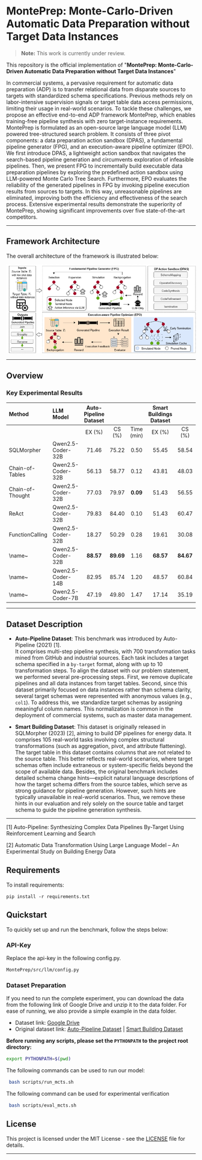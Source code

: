 # MontePrep: Monte-Carlo-Driven Automatic Data Preparation without Target Data Instances

> **Note:** This work is currently under review.

This repository is the official implementation of "**MontePrep: Monte-Carlo-Driven Automatic Data Preparation without Target Data Instances**"

In commercial systems, a pervasive requirement for automatic data preparation (ADP) is to transfer relational data from disparate sources to targets with standardized schema specifications. Previous methods rely on labor-intensive supervision signals or target table data access permissions, limiting their usage in real-world scenarios. To tackle these challenges, we propose an effective end-to-end ADP framework MontePrep, which enables training-free pipeline synthesis with zero target-instance requirements. MontePrep is formulated as an open-source large language model (LLM) powered tree-structured search problem. It consists of three pivot components: a data preparation action sandbox (DPAS), a fundamental pipeline generator (FPG), and an execution-aware pipeline optimizer (EPO). We first introduce DPAS, a lightweight action sandbox that navigates the search-based pipeline generation and circumvents exploration of infeasible pipelines. Then, we present FPG to incrementally build executable data preparation pipelines by exploring the predefined action sandbox using LLM-powered Monte Carlo Tree Search. Furthermore, EPO evaluates the reliability of the generated pipelines in FPG by invoking pipeline execution results from sources to targets. In this way, unreasonable pipelines are eliminated, improving both the efficiency and effectiveness of the search process. Extensive experimental results demonstrate the superiority of MontePrep, showing significant improvements over five state-of-the-art competitors.

---

## Framework Architecture

The overall architecture of the framework is illustrated below:

![Framework Architecture](figures/Framework.png)

---

## Overview

### Key Experimental Results

| **Method**       | **LLM Model**      | **Auto-Pipeline Dataset** |            |            | **Smart Buildings Dataset** |            |            |
| :--------------- | :----------------- | :-----------------------: | :--------: | :--------: | :-------------------------: | :--------: | :--------: |
|                  |                    | EX (%)                    | CS (%)     | Time (min) | EX (%)                      | CS (%)     | Time (min) |
| SQLMorpher       | Qwen2\.5-Coder-32B | 71\.46                    | 75\.22     | 0\.50      | 55\.45                      | 58\.54     | 0\.42      |
| Chain-of-Tables  | Qwen2\.5-Coder-32B | 56\.13                    | 58\.77     | 0\.12      | 43\.81                      | 48\.03     | **0\.16**  |
| Chain-of-Thought | Qwen2\.5-Coder-32B | 77\.03                    | 79\.97     | **0\.09**  | 51\.43                      | 56\.55     | 0\.20      |
| ReAct            | Qwen2\.5-Coder-32B | 79\.83                    | 84\.40     | 0\.10      | 51\.43                      | 60\.47     | 0\.22      |
| FunctionCalling  | Qwen2\.5-Coder-32B | 18\.27                    | 50\.29     | 0\.28      | 19\.61                      | 30\.08     | 0\.40      |
| \\name~          | Qwen2\.5-Coder-32B | **88\.57**                | **89\.69** | 1\.16      | **68\.57**                  | **84\.67** | 3\.24      |
| \\name~          | Qwen2\.5-Coder-14B | 82\.95                    | 85\.74     | 1\.20      | 48\.57                      | 60\.84     | 3\.17      |
| \\name~          | Qwen2\.5-Coder-7B  | 47\.19                    | 49\.80     | 1\.47      | 17\.14                      | 35\.19     | 4\.34      |

---

## Dataset Description

- **Auto‑Pipeline Dataset**: This benchmark was introduced by Auto-Pipeline (2021) [1].  
  It comprises multi-step pipeline synthesis, with 700 transformation tasks mined from GitHub and industrial sources. Each task includes a target schema specified in a `by-target` format, along with up to 10 transformation steps. To align the dataset with our problem statement, we performed several pre-processing steps. First, we remove duplicate pipelines and all data instances from target tables. Second, since this dataset primarily focused on data instances rather than schema clarity, several target schemas were represented with anonymous values (e.g., `col1`). To address this, we standardize target schemas by assigning meaningful column names. This normalization is common in the deployment of commercial systems, such as master data management.

- **Smart Building Dataset**: This dataset is originally released in SQLMorpher (2023) [2], aiming to build DP pipelines for energy data. It comprises 105 real-world tasks involving complex structural transformations (such as aggregation, pivot, and attribute flattening). The target table in this dataset contains columns that are not related to the source table. This better reflects real-world scenarios, where target schemas often include extraneous or system-specific fields beyond the scope of available data. Besides, the original benchmark includes detailed schema change hints—explicit natural language descriptions of how the target schema differs from the source tables, which serve as strong guidance for pipeline generation. However, such hints are typically unavailable in real-world scenarios. Thus, we remove these hints in our evaluation and rely solely on the source table and target schema to guide the pipeline generation synthesis.


---


[1] Auto-Pipeline: Synthesizing Complex Data Pipelines By-Target Using Reinforcement Learning and Search

[2] Automatic Data Transformation Using Large Language Model
– An Experimental Study on Building Energy Data

## Requirements

To install requirements:

```setup
pip install -r requirements.txt
```

## Quickstart

To quickly set up and run the benchmark, follow the steps below:

### API-Key

Replace the api-key in the following config.py.

```bash
MontePrep/src/llm/config.py
```

### Dataset Preparation

If you need to run the complete experiment, you can download the data from the following link of Google Drive and unzip it to the data folder. For ease of running, we also provide a simple example in the data folder.

- Dataset link: [Google Drive](https://drive.google.com/file/d/1mkFwOzdKuDVA4Y9fdX08KgRpZVVkJZXk/view?usp=sharing)  
- Original dataset link: [Auto-Pipeline Dataset](https://gitlab.com/jwjwyoung/autopipeline-benchmarks) | [Smart Building Dataset](https://github.com/asu-cactus/Data_Transformation_Benchmark)

**Before running any scripts, please set the `PYTHONPATH` to the project root directory:**

```bash
export PYTHONPATH=$(pwd)
```

The following commands can be used to run our model:


```bash
 bash scripts/run_mcts.sh
```
The following command can be used for experimental verification

```bash
 bash scripts/eval_mcts.sh
```


## License

This project is licensed under the MIT License - see the [LICENSE](LICENSE) file for details.

---